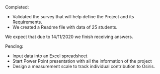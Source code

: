 Completed: 
* Validated the survey that will help define the Project and its Requirements.
* We created a Readme file with data of 25 students.

We expect that due to 14/11/2020 we finish receiving answers.

Pending:
* Input data into an Excel spreadsheet
* Start Power Point presentation with all the information of the project
* Design a measurement scale to track individual contribution to Osiris.
